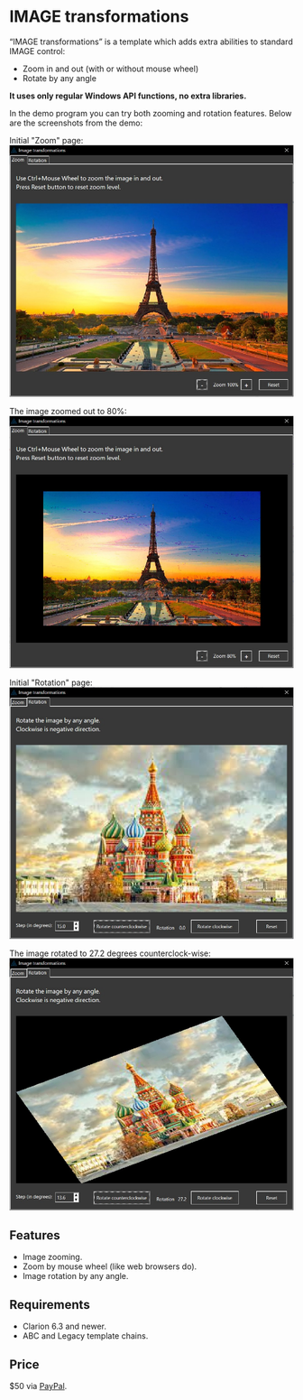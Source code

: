 # IMAGE transformations

“IMAGE transformations” is a template which adds extra abilities to standard IMAGE control:  
- Zoom in and out (with or without mouse wheel)
- Rotate by any angle

**It uses only regular Windows API functions, no extra libraries.**

In the demo program you can try both zooming and rotation features. Below are the screenshots from the demo:

Initial "Zoom" page:
![imgx-zoom100](https://github.com/mikeduglas/Image-Transformations/blob/master/screenshots/Zoom100.jpg?raw=true)   
  
The image zoomed out to 80%:
![imgx-zoom80](https://github.com/mikeduglas/Image-Transformations/blob/master/screenshots/Zoom80.jpg?raw=true)   
  
Initial "Rotation" page:
![imgx-rotate0](https://github.com/mikeduglas/Image-Transformations/blob/master/screenshots/Rotate0.jpg?raw=true)   
  
The image rotated to 27.2 degrees counterclock-wise:
![imgx-rotate27](https://github.com/mikeduglas/Image-Transformations/blob/master/screenshots/Rotate27.jpg?raw=true)   


## Features
- Image zooming.
- Zoom by mouse wheel (like web browsers do).
- Image rotation by any angle.

## Requirements
- Clarion 6.3 and newer.
- ABC and Legacy template chains.

## Price
$50 via [PayPal](https://www.paypal.me/mikeduglas?ppid=PPC000628&cnac=RU&rsta=ru_RU(ru_RU)&cust=8W29QJ6GKY9HS&unptid=75f96da6-24a4-11e9-ae2c-441ea14e9560&t=&cal=ff0291196b3f5&calc=ff0291196b3f5&calf=ff0291196b3f5&unp_tpcid=ppme-social-user-profile-created&page=main:email&pgrp=main:email&e=op&mchn=em&s=ci&mail=sys).